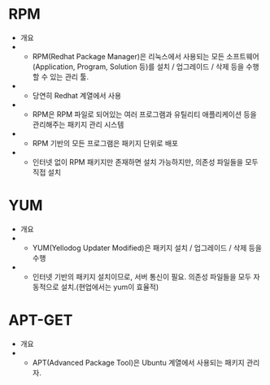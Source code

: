 RPM
===
* 개요
* * RPM(Redhat Package Manager)은 리눅스에서 사용되는 모든 소프트웨어(Application, Program, Solution 등)를 설치 / 업그레이드 / 삭제 등을 수행할 수 있는 관리 툴.
* * 당연히 Redhat 계열에서 사용
* * RPM은 RPM 파일로 되어있는 여러 프로그램과 유틸리티 애플리케이션 등을 관리해주는 패키지 관리 시스템
* * RPM 기반의 모든 프로그램은 패키지 단위로 배포
* * 인터넷 없이 RPM 패키지만 존재하면 설치 가능하지만, 의존성 파일들을 모두 직접 설치

YUM
===
* 개요
* * YUM(Yellodog Updater Modified)은 패키지 설치 / 업그레이드 / 삭제 등을 수행
* * 인터넷 기반의 패키지 설치이므로, 서버 통신이 필요. 의존성 파일들을 모두 자동적으로 설치.(현업에서는 yum이 효율적)

APT-GET
=======
* 개요
* * APT(Advanced Package Tool)은 Ubuntu 계열에서 사용되는 패키지 관리자.
